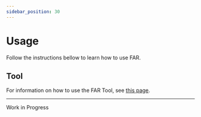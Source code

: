 ```yaml
---
sidebar_position: 30
---
```


# Usage

Follow the instructions bellow to learn how to use FAR.

## Tool

For information on how to use the FAR Tool, see [this page](developers/tool.md).

***

Work in Progress
